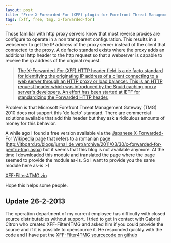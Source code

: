 ```yaml
---
layout: post
title: "Free X-Forwarded-For (XFF) plugin for Forefront Threat Management Gateway (TMG) 2010"
tags: [xff, free, tmg, x-forwarded-for]
---
```


Those familiar with http proxy servers know that most reverse proxies are configure to operate in a non transparent configuration. This results in a webserver to get the IP address of the proxy server instead of the client that connected to the proxy. A de facto standard exists where the proxy adds an additional http header to the http request so that a webserver is capable to receive the ip address of the original request.

>[The X-Forwarded-For (XFF) HTTP header field is a de facto standard for identifying the originating IP address of a client connecting to a web server through an HTTP proxy or load balancer. This is an HTTP request header which was introduced by the Squid caching proxy server's developers. An effort has been started at IETF for standardizing the Forwarded HTTP header.](http://en.wikipedia.org/wiki/X-Forwarded-For)

Problem is that Microsoft Forefront Threat Management Gateway (TMG) 2010 does not support this 'de facto' standard. There are commercial solutions available that add this header but they ask a ridiculous amounts of money for this behavior.

A while ago I found a free version available via the [Japanese X-Forwarded-For Wikipedia page](http://ja.wikipedia.org/wiki/X-Forwarded-For) that refers to a romanian page (http://itboard.ro/blogs/jurnal_de_vet/archive/2011/03/30/x-forwarded-for-pentru-tmg.aspx) but it seems that this blog is not available anymore. At the time I downloaded this module and translated the page where the page seemed to provide the module as-is. So I want to provide you the same module here as-is :-)

[XFF-Filter4TMG.zip](http://ramonsmits.com/downloads/XFF-Filter4TMG.zip)
	
Hope this helps some people.

## Update 26-2-2013

The operation department of my current employee has difficulty with closed source distributables without support. I tried to get in contact with Gabriel Citron who created XFF-Filter4TMG and asked him if you could provide the source and if it is possible to opensource it. He responded quickly with the code and I have put the [XFF-Filter4TMG sourcecode on github](https://github.com/ramonsmits/XFF-Filter4TMG)